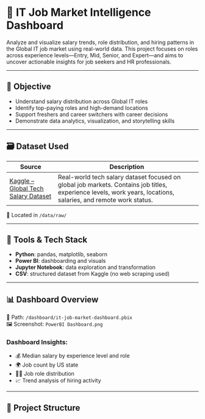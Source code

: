 # 💼 IT Job Market Intelligence Dashboard

Analyze and visualize salary trends, role distribution, and hiring patterns in the Global IT job market using real-world data. This project focuses on roles across experience levels—Entry, Mid, Senior, and Expert—and aims to uncover actionable insights for job seekers and HR professionals.

---

## 📌 Objective

- Understand salary distribution across Global IT roles
- Identify top-paying roles and high-demand locations
- Support freshers and career switchers with career decisions
- Demonstrate data analytics, visualization, and storytelling skills

---

## 🗃️ Dataset Used

| Source | Description |
|--------|-------------|
| [Kaggle – Global Tech Salary Dataset](https://www.kaggle.com/datasets/yaaryiitturan/global-tech-salary-dataset) | Real-world tech salary dataset focused on global job markets. Contains job titles, experience levels, work years, locations, salaries, and remote work status. |

📁 Located in `/data/raw/`

---

## 🧰 Tools & Tech Stack

- **Python**: pandas, matplotlib, seaborn
- **Power BI**: dashboarding and visuals
- **Jupyter Notebook**: data exploration and transformation
- **CSV**: structured dataset from Kaggle (no web scraping used)

---

## 📊 Dashboard Overview

📂 Path: `/dashboard/it-job-market-dashboard.pbix`  
🖼️ Screenshot: `PowerBI Dashboard.png`

### Dashboard Insights:
- 💰 Median salary by experience level and role
- 🌍 Job count by US state
- 🧑‍💼 Job role distribution
- 📈 Trend analysis of hiring activity

---

## 📁 Project Structure

